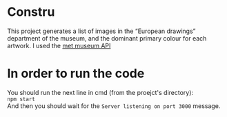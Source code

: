# Constru 
This project generates a list of images in the “European drawings” department of the museum, and the dominant primary colour for each artwork.
I used the [met museum API](https://metmuseum.github.io/)

# In order to run the code
You should run the next line in cmd (from the proejct's directory): </br>
`npm start`</br>
And then you should wait for the `Server listening on port 3000` message.
